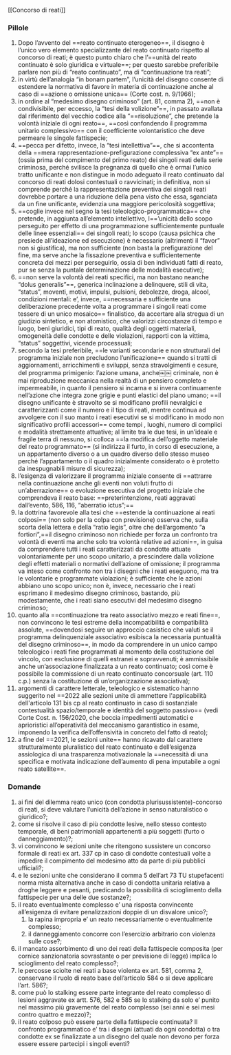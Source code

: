 [[Concorso di reati]]


### Pillole
1) Dopo l’avvento del ==reato continuato eterogeneo==, il disegno è l’unico vero elemento specializzante del reato continuato rispetto al concorso di reati; è questo punto chiaro che l’==unità del reato continuato è solo giuridica e virtuale==; per questo sarebbe preferibile parlare non più di “reato continuato”, ma di “continuazione tra reati”;
2) in virtù dell’analogia “in bonam partem”, l’unicità del disegno consente di estendere la normativa di favore in materia di continuazione anche al caso di ==azione o omissione unica== (Corte cost. n. 9/1966);
3) in ordine al “medesimo disegno criminoso” (art. 81, comma 2), ==non è condivisibile, per eccesso, la “tesi della volizione”==, in passato avallata dal riferimento del vecchio codice alla “==risoluzione”, che pretende la volontà iniziale di ogni reato==, ==così confondendo il programma unitario complessivo== con il coefficiente volontaristico che deve permeare le singole fattispecie;
4) ==pecca per difetto, invece, la “tesi intellettiva”==, che si accontenta della ==mera rappresentazione-prefigurazione complessiva “ex ante”== (ossia prima del compimento del primo reato) dei singoli reati della serie criminosa, perché svilisce la pregnanza di quello che è ormai l’unico tratto unificante e non distingue in modo adeguato il reato continuato dal concorso di reati dolosi contestuali o ravvicinati; in definitiva, non si comprende perché la rappresentazione preventiva dei singoli reati dovrebbe portare a una riduzione della pena visto che essa, sganciata da un fine unificante, evidenzia una maggiore pericolosità soggettiva;
5) ==coglie invece nel segno la tesi teleologico-programmatica== che pretende, in aggiunta all’elemento intellettivo, l==’unicità dello scopo perseguito per effetto di una programmazione sufficientemente puntuale delle linee essenziali== dei singoli reati; lo scopo (causa psichica che presiede all’ideazione ed esecuzione) è necessario (altrimenti il “favor” non si giustifica), ma non sufficiente (non basta la prefigurazione del fine, ma serve anche la fissazione preventiva e sufficientemente concreta dei mezzi per perseguirlo, ossia di ben individuati fatti di reato, pur se senza la puntale determinazione delle modalità esecutive);
6) ==non serve la volontà dei reati specifici, ma non bastano neanche “dolus generalis”==, generica inclinazione a delinquere, stili di vita, “status”, moventi, motivi, impulsi, pulsioni, debolezze, droga, alcool, condizioni mentali: e’, invece, ==necessaria e sufficiente una deliberazione precedente volta a programmare i singoli reati come tessere di un unico mosaico== finalistico, da accertare alla stregua di un giudizio sintetico, e non atomistico, che valorizzi circostanze di tempo e luogo, beni giuridici, tipi di reato, qualità degli oggetti materiali, omogeneità delle condotte e delle violazioni, rapporti con la vittima, “status” soggettivi, vicende processuali;
7) secondo la tesi preferibile, ==le varianti secondarie e non strutturali del programma iniziale non precludono l’unificazione== quando si tratti di aggiornamenti, arricchimenti e sviluppi, senza stravolgimenti e cesure, del programma primigenio: l’azione umana, anche￼￼ criminale, non è mai riproduzione meccanica nella realtà di un pensiero completo e impermeabile, in quanto il pensiero si incarna e si invera continuamente nell’azione che integra zone grigie e punti elastici del piano umano; ==il disegno unificante è stravolto se si modificano profili nevralgici e caratterizzanti come il numero e il tipo di reati, mentre continua ad avvolgere con il suo manto i reati esecutivi se si modificano in modo non significativo profili accessori== come tempi , luoghi, numero di complici e modalità strettamente attuative; al limite tra le due tesi, in un’ideale e fragile terra di nessuno, si colloca ==la modifica dell’oggetto materiale del reato programmato== (si indirizza il furto, in corso di esecuzione, a un appartamento diverso o a un quadro diverso dello stesso museo perché l’appartamento o il quadro inizialmente considerato o è protetto da inespugnabili misure di sicurezza);
8) l’esigenza di valorizzare il programma iniziale consente di ==attrarre nella continuazione anche gli eventi non voluti frutto di un’aberrazione== o evoluzione esecutiva del progetto iniziale che comprendeva il reato base: ==preterintenzione, reati aggravati dall’evento, 586, 116, “aberratio ictus”;==
9) la dottrina favorevole alla tesi che ==estende la continuazione ai reati colposi== (non solo per la colpa con previsione) osserva che, sulla scorta della lettera e della “ratio legis”, oltre che dell’argomento “a fortiori”,==il disegno criminoso non richiede per forza un confronto tra volontà di eventi ma anche solo tra volontà relative ad azioni==, in guisa da comprendere tutti i reati caratterizzati da condotte attuate volontariamente per uno scopo unitario, a prescindere dalla volizione degli effetti materiali o normativi dell’azione of omissione; il programma va inteso come confronto non tra i disegni che i reati eseguono, ma tra le volontarie e programmate violazioni; è sufficiente che le azioni abbiano uno scopo unico; non è, invece, necessario che i reati esprimano il medesimo disegno criminoso, bastando, più modestamente, che i reati siano esecutivi del medesimo disegno criminoso;
10) quanto alla ==continuazione tra reato associativo mezzo e reati fine==, non convincono le tesi estreme della incompatibilità e compatibilità assolute, ==dovendosi seguire un approccio casistico che valuti se il programma delinquenziale associativo esibisca la necessaria puntualità del disegno criminoso==, in modo da comprendere in un unico campo teleologico i reati fine programmati al momento della costituzione del vincolo, con esclusione di quelli estranei e sopravvenuti; è ammissibile anche un’associazione finalizzata a un reato continuato; così come è possibile la commissione di un reato continuato concorsuale (art. 110 c.p.) senza la costituzione di un’organizzazione associativa);
11) argomenti di carattere letterale, teleologico e sistematico hanno suggerito nel ==2022 alle sezioni unite di ammettere l'applicabilità dell'articolo 131 bis cp al reato continuato in caso di sostanziale contestualità spazio/temporale e identità del soggetto passivo== (vedi Corte Cost. n. 156/2020, che boccia impedimenti automatici e aprioristici all’operatività del meccanismo garantistico in esame, imponendo la verifica dell’offensività in concreto del fatto di reato);
12) a fine del ==2021, le sezioni unite== hanno ricavato dal carattere strutturalmente pluralistico del reato continuato e dell’esigenza assiologica di una trasparenza motivazionale la ==necessità di una specifica e motivata indicazione dell’aumento di pena imputabile a ogni reato satellite==.


### Domande
1) ai fini del dilemma reato unico (con condotta plurisussistente)-concorso di reati, si deve valutare l’unicità dell’azione in senso naturalistico o giuridico?;
2) come si risolve il caso di più condotte lesive, nello stesso contesto temporale, di beni patrimoniali appartenenti a più soggetti (furto o danneggiamento)?; 
3) vi convincono le sezioni unite che ritengono sussistere un concorso formale di reati ex art. 337 cp in caso di condotte contestuali volte a impedire il compimento del medesimo atto da parte di più pubblici ufficiali?;
4) e le sezioni unite che considerano il comma 5 dell’art 73 TU stupefacenti norma mista alternativa anche in caso di condotta unitaria relativa a droghe leggere e pesanti, predicando la possibilità di scioglimento della fattispecie per una delle due sostanze?;
6) il reato eventualmente complesso e’ una risposta convincente all’esigenza di evitare penalizzazioni doppie di un disvalore unico?;
	1) la rapina impropria e’ un reato necessariamente o eventualmente complesso;
	2) il danneggiamento concorre con l’esercizio arbitrario con violenza sulle cose?;
7) il mancato assorbimento di uno dei reati della fattispecie composita (per cornice sanzionatoria sovrastante o per previsione di legge) implica lo scioglimento del reato complesso?;
8) le percosse sciolte nei reati a base violenta ex art. 581, comma 2, conservano il ruolo di reato base dell’articolo 584 o si deve applicare l’art. 586?;
9) come può lo stalking essere parte integrante del reato complesso di lesioni aggravate ex artt. 576, 582 e 585 se lo stalking da solo e’ punito nel massimo più gravemente del reato complesso (sei anni e sei mesi contro quattro e mezzo)?;
10) il reato colposo può essere parte della fattispecie continuata? Il confronto programmatico e’ tra i disegni (attuati da ogni condotta) o tra condotte ex se finalizzate a un disegno del quale non devono per forza essere essere partecipi i singoli eventi?